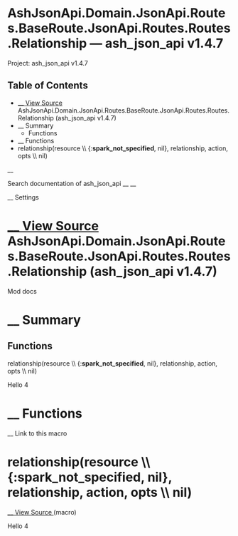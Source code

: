 # AshJsonApi.Domain.JsonApi.Routes.BaseRoute.JsonApi.Routes.Routes.Relationship — ash_json_api v1.4.7

Project: ash_json_api v1.4.7

## Table of Contents

- [ __ View Source ](external_link) AshJsonApi.Domain.JsonApi.Routes.BaseRoute.JsonApi.Routes.Routes.Relationship (ash_json_api v1.4.7)
- __ Summary
  - Functions
- __ Functions
- relationship(resource \\\ {:__spark_not_specified__, nil}, relationship, action, opts \\\ nil)

__

Search documentation of ash_json_api __ __

__ Settings

#  [ __ View Source ](external_link) AshJsonApi.Domain.JsonApi.Routes.BaseRoute.JsonApi.Routes.Routes.Relationship (ash_json_api v1.4.7)

Mod docs

#  __ Summary

##  Functions

relationship(resource \\\ {:__spark_not_specified__, nil}, relationship, action, opts \\\ nil)

Hello 4

#  __ Functions

__ Link to this macro

# relationship(resource \\\ {:__spark_not_specified__, nil}, relationship, action, opts \\\ nil)

[ __ View Source ](external_link) (macro)

Hello 4
